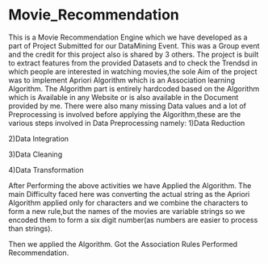 # Movie_Recommendation
This is a Movie Recommendation Engine which we have developed as a part of Project Submitted for our DataMining Event.
This was a Group event and the credit for this project also is shared by 3 others.
The project is built to extract features from the provided Datasets and to check the Trendsd in which people are interested in watching movies,the sole Aim of the project was to implement Apriori Algorithm which is an Association learning Algorithm.
The Algorithm part is entirely hardcoded based on the Algorithm which is Available in any Website or is also available in the Document provided by me.
There were also many missing Data values and a lot of Preprocessing is involved before applying the Algorithm,these are the various steps involved in Data Preprocessing namely:
1)Data Reduction

2)Data Integration

3)Data Cleaning

4)Data Transformation

After Performing the above activities we have Applied the Algorithm.
The main Difficulty faced here was converting the actual string as the Apriori Algorithm applied only for characters and we combine the characters to form a new rule,but the names of the movies are variable strings so we encoded them to form a six digit number(as numbers are easier to process than strings).

Then we applied the Algorithm.
Got the Association Rules
Performed Recommendation.

